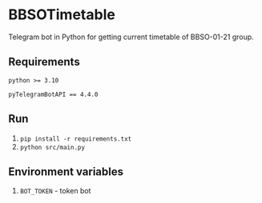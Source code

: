 # BBSOTimetable
Telegram bot in Python for getting current timetable of BBSO-01-21 group.

## Requirements
`python >= 3.10`

`pyTelegramBotAPI == 4.4.0`

## Run
1. `pip install -r requirements.txt`
2. `python src/main.py`

## Environment variables
1. `BOT_TOKEN` - token bot
